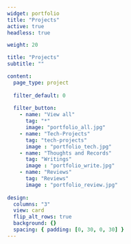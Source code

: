 ```yaml
---
widget: portfolio
title: "Projects"
active: true
headless: true

weight: 20

title: "Projects"
subtitle: ""

content:
  page_type: project
  
  filter_default: 0
  
  filter_button:
    - name: "View all"
      tag: "*"
      image: "portfolio_all.jpg"
    - name: "Tech-Projects"
      tag: "tech-projects"
      image : "portfolio_tech.jpg"
    - name: "Thoughts and Records"
      tag: "Writings"
      image : "portfolio_write.jpg"
    - name: "Reviews"
      tag: "Reviews"
      image : "portfolio_review.jpg"
    
design:
  columns: "3"
  view: card
  flip_alt_rows: true
  background: {}
  spacing: { padding: [0, 30, 0, 30] }
---
```


